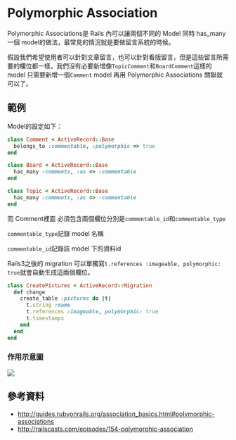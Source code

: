 # Polymorphic Association

Polymorphic Associations是 Rails 內可以讓兩個不同的 Model 同時 has_many 一個 model的做法，最常見的情況就是要做留言系統的時候。

假設我們希望使用者可以針對文章留言，也可以針對看版留言，但是這些留言所需要的欄位都一樣，我們沒有必要新增像`TopicComment`和`BoardComment`這樣的model
只需要新增一個`Comment` model 再用 Polymorphic Associations 關聯就可以了。

## 範例

Model的設定如下：
```ruby
class Comment < ActiveRecord::Base
  belongs_to :commentable, :polymorphic => true
end

class Board < ActiveRecord::Base
  has_many :comments, :as => :commentable
end

class Topic < ActiveRecord::Base
  has_many :comments, :as => :commentable
end
```



而 Comment裡面 必須包含兩個欄位分別是`commentable_id`和`commentable_type`

`commentable_type`記錄 model 名稱

`commentable_id`記錄該 model 下的資料id

Rails3之後的 migration 可以單獨寫`t.references :imageable, polymorphic: true`就會自動生成這兩個欄位。

```ruby
class CreatePictures < ActiveRecord::Migration
  def change
    create_table :pictures do |t|
      t.string :name
      t.references :imageable, polymorphic: true
      t.timestamps
    end
  end
end
```

### 作用示意圖

![](http://guides.rubyonrails.org/images/polymorphic.png)

## 參考資料

* http://guides.rubyonrails.org/association_basics.html#polymorphic-associations
* http://railscasts.com/episodes/154-polymorphic-association
